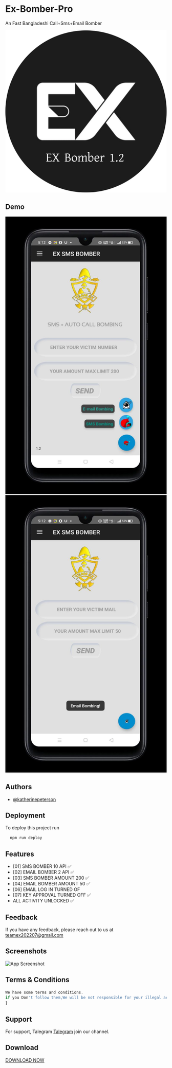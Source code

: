# Ex-Bomber-Pro
An Fast Bangladeshi Call+Sms+Email Bomber
 
![Logo](received_1025986074757503.webp)

## Demo
![Logo](IMG_20220803_064631_735.jpg)
![Logo](IMG_20220803_064637_349.jpg)



## Authors

- [@katherinepeterson](https://www.github.com/octokatherine)


## Deployment

To deploy this project run

```bash
  npm run deploy
```


## Features


- [01] SMS BOMBER 10 API ✅
- [02] EMAIL BOMBER 2 API ✅
- [03] SMS BOMBER AMOUNT 200 ✅
- [04] EMAIL BOMBER AMOUNT 50 ✅
- [06] EMAIL LOG IN TURNED OF
- [07] KEY APPROVAL TURNED OFF ✅
- ALL ACTIVITY UNLOCKED ✅



## Feedback

If you have any feedback, please reach out to us at teamex202207@gmail.com
    



## Screenshots

![App Screenshot](https://via.placeholder.com/468x300?text=App+Screenshot+Here)


## Terms & Conditions 

```javascript
We have some terms and conditions.
if you Don't follow them,We will be not responsible for your illegal activities.../>
}
```


## Support

For support, Talegram <a href="https://t.me/Teamex07">Talegram</a> join our channel.


## Download 
<a href="ExBomber.apk">DOWNLOAD NOW</a>
